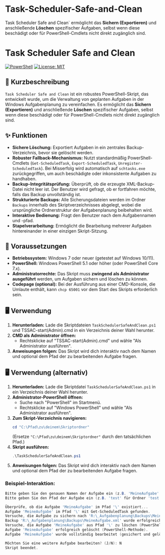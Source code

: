# Task-Scheduler-Safe-and-Clean
Task Scheduler Safe and Clean` ermöglicht das **Sichern (Exportieren)** und anschließende **Löschen** spezifischer Aufgaben, selbst wenn diese beschädigt oder für PowerShell-Cmdlets nicht direkt zugänglich sind.


# Task Scheduler Safe and Clean

[![PowerShell](https://img.shields.io/badge/PowerShell-5.1%2B-blue?style=flat-square&logo=powershell)](https://learn.microsoft.com/de-de/powershell/scripting/whats-new/what-s-new-in-powershell)
[![License: MIT](https://img.shields.io/badge/License-MIT-yellow.svg)](https://opensource.org/licenses/MIT)

## 📝 Kurzbeschreibung

`Task Scheduler Safe and Clean` ist ein robustes PowerShell-Skript, das entwickelt wurde, um die Verwaltung von geplanten Aufgaben in der Windows Aufgabenplanung zu vereinfachen. Es ermöglicht das **Sichern (Exportieren)** und anschließende **Löschen** spezifischer Aufgaben, selbst wenn diese beschädigt oder für PowerShell-Cmdlets nicht direkt zugänglich sind.

## ✨ Funktionen

* **Sichere Löschung:** Exportiert Aufgaben in ein zentrales Backup-Verzeichnis, bevor sie gelöscht werden.
* **Robuster Fallback-Mechanismus:** Nutzt standardmäßig PowerShell-Cmdlets (`Get-ScheduledTask`, `Export-ScheduledTask`, `Unregister-ScheduledTask`). Bei Misserfolg wird automatisch auf `schtasks.exe` zurückgegriffen, um auch beschädigte oder inkonsistente Aufgaben zu handhaben.
* **Backup-Integritätsprüfung:** Überprüft, ob die erzeugte XML-Backup-Datei nicht leer ist. Der Benutzer wird gefragt, ob er fortfahren möchte, falls das Backup unvollständig ist.
* **Strukturierte Backups:** Alle Sicherungsdateien werden im Ordner `Backups` innerhalb des Skriptverzeichnisses abgelegt, wobei die ursprüngliche Ordnerstruktur der Aufgabenplanung beibehalten wird.
* **Interaktive Bedienung:** Fragt den Benutzer nach dem Aufgabennamen und -pfad.
* **Stapelverarbeitung:** Ermöglicht die Bearbeitung mehrerer Aufgaben hintereinander in einer einzigen Skript-Sitzung.

## 🚀 Voraussetzungen

* **Betriebssystem:** Windows 7 oder neuer (getestet auf Windows 10/11).
* **PowerShell:** Windows PowerShell 5.1 oder höher (oder PowerShell Core 7.x).
* **Administratorrechte:** Das Skript muss **zwingend als Administrator ausgeführt** werden, um Aufgaben sichern und löschen zu können.
* **Codepage (optional):** Bei der Ausführung aus einer CMD-Konsole, die Umlaute enthält, kann `chcp 65001` vor dem Start des Skripts erforderlich sein.

## 🖥️ Verwendung

1.  **Herunterladen:** Lade die Skriptdateien `TaskSchedulerSafeAndClean.ps1` und TSSAC-start(Admin).cmd in ein Verzeichnis deiner Wahl herunter.
2.  **CMD als Administrator öffnen:**
    * Rechtsklicke auf "TSSAC-start(Admin).cmd" und wähle "Als Administrator ausführen".
3.  **Anweisungen folgen:** Das Skript wird dich interaktiv nach dem Namen und optional dem Pfad der zu bearbeitenden Aufgabe fragen.

## 🖥️ Verwendung (alternativ)

1.  **Herunterladen:** Lade die Skriptdatei `TaskSchedulerSafeAndClean.ps1` in ein Verzeichnis deiner Wahl herunter.
2.  **Administrator-PowerShell öffnen:**
    * Suche nach "PowerShell" im Startmenü.
    * Rechtsklicke auf "Windows PowerShell" und wähle "Als Administrator ausführen".
3.  **Zum Skript-Verzeichnis navigieren:**
    ```powershell
    cd "C:\Pfad\zu\deinem\Skriptordner"
    ```
    (Ersetze `"C:\Pfad\zu\deinem\Skriptordner"` durch den tatsächlichen Pfad.)
4.  **Skript ausführen:**
    ```powershell
    .\TaskSchedulerSafeAndClean.ps1
    ```
5.  **Anweisungen folgen:** Das Skript wird dich interaktiv nach dem Namen und optional dem Pfad der zu bearbeitenden Aufgabe fragen.

### Beispiel-Interaktion:

```powershell
Bitte geben Sie den genauen Namen der Aufgabe ein (z.B. 'MeineAufgabe' oder 'StartDeffekteAufgabe'): MeineAufgabe
Bitte geben Sie den Pfad der Aufgabe ein (z.B. 'test' für Ordner 'test', 'test\sub' für Unterordner oder LEER für das Hauptverzeichnis):

Überprüfe, ob die Aufgabe 'MeineAufgabe' im Pfad '\' existiert...
Aufgabe 'MeineAufgabe' im Pfad '\' mit Get-ScheduledTask gefunden.
Versuche, die Aufgabe zu sichern nach 'R:\_Aufgabenplanung\Backups\MeineAufgabe.xml' (PowerShell-Methode)...
Backup 'R:\_Aufgabenplanung\Backups\MeineAufgabe.xml' wurde erfolgreich erstellt und ist gültig.
Versuche, die Aufgabe 'MeineAufgabe' aus Pfad '\' zu löschen (PowerShell-Methode)...
Aufgabe 'MeineAufgabe' erfolgreich gelöscht (PowerShell-Methode).
Aufgabe 'MeineAufgabe' wurde vollständig bearbeitet (gesichert und gelöscht).

Möchten Sie eine weitere Aufgabe bearbeiten? (J/N): N
Skript beendet.
